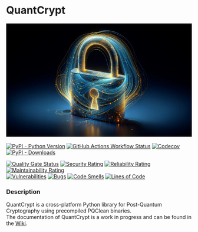 # QuantCrypt

<img src="https://raw.githubusercontent.com/aabmets/quantcrypt/main/docs/images/quantcrypt-logo.jpg" alt="Logo" width="538" height="307">


[![PyPI - Python Version](https://img.shields.io/pypi/pyversions/quantcrypt)](https://pypi.org/project/quantcrypt/)
[![GitHub Actions Workflow Status](https://img.shields.io/github/actions/workflow/status/aabmets/quantcrypt/pypi_publish_pipeline.yaml)](https://github.com/aabmets/quantcrypt/actions/workflows/pypi_publish_pipeline.yaml)
[![Codecov](https://img.shields.io/codecov/c/github/aabmets/quantcrypt)](https://app.codecov.io/gh/aabmets/quantcrypt)
[![PyPI - Downloads](https://img.shields.io/pypi/dm/quantcrypt)](https://pypistats.org/packages/quantcrypt)


[![Quality Gate Status](https://sonarcloud.io/api/project_badges/measure?project=aabmets_quantcrypt&metric=alert_status)](https://sonarcloud.io/summary/new_code?id=aabmets_quantcrypt)
[![Security Rating](https://sonarcloud.io/api/project_badges/measure?project=aabmets_quantcrypt&metric=security_rating)](https://sonarcloud.io/summary/new_code?id=aabmets_quantcrypt)
[![Reliability Rating](https://sonarcloud.io/api/project_badges/measure?project=aabmets_quantcrypt&metric=reliability_rating)](https://sonarcloud.io/summary/new_code?id=aabmets_quantcrypt)
[![Maintainability Rating](https://sonarcloud.io/api/project_badges/measure?project=aabmets_quantcrypt&metric=sqale_rating)](https://sonarcloud.io/summary/new_code?id=aabmets_quantcrypt)<br/>
[![Vulnerabilities](https://sonarcloud.io/api/project_badges/measure?project=aabmets_quantcrypt&metric=vulnerabilities)](https://sonarcloud.io/summary/new_code?id=aabmets_quantcrypt)
[![Bugs](https://sonarcloud.io/api/project_badges/measure?project=aabmets_quantcrypt&metric=bugs)](https://sonarcloud.io/summary/new_code?id=aabmets_quantcrypt)
[![Code Smells](https://sonarcloud.io/api/project_badges/measure?project=aabmets_quantcrypt&metric=code_smells)](https://sonarcloud.io/summary/new_code?id=aabmets_quantcrypt)
[![Lines of Code](https://sonarcloud.io/api/project_badges/measure?project=aabmets_quantcrypt&metric=ncloc)](https://sonarcloud.io/summary/new_code?id=aabmets_quantcrypt)


### Description

QuantCrypt is a cross-platform Python library for Post-Quantum Cryptography using precompiled PQClean binaries.  
The documentation of QuantCrypt is a work in progress and can be found in the [Wiki](https://github.com/aabmets/quantcrypt/wiki/Documentation).
